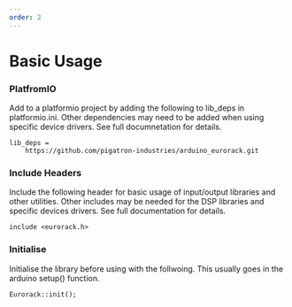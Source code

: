 ```yaml
---
order: 2
---
```


# Basic Usage

### PlatfromIO

Add to a platformio project by adding the following to lib_deps in platformio.ini. Other dependencies may need to be added when using specific device drivers. See full documnetation for details.

    lib_deps = 
	    https://github.com/pigatron-industries/arduino_eurorack.git

### Include Headers

Include the following header for basic usage of input/output libraries and other utilities. Other includes may be needed for the DSP libraries and specific devices drivers. See full documentation for details.

    include <eurorack.h>

### Initialise

Initialise the library before using with the follwoing. This usually goes in the arduino setup() function.

    Eurorack::init();
